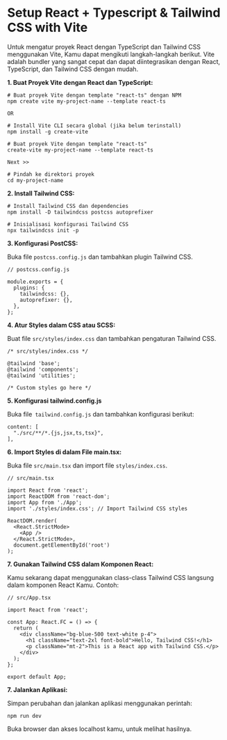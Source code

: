 # Setup React + Typescript & Tailwind CSS with Vite

Untuk mengatur proyek React dengan TypeScript dan Tailwind CSS menggunakan Vite, Kamu dapat mengikuti langkah-langkah berikut. Vite adalah bundler yang sangat cepat dan dapat diintegrasikan dengan React, TypeScript, dan Tailwind CSS dengan mudah.

**1. Buat Proyek Vite dengan React dan TypeScript:**

    # Buat proyek Vite dengan template "react-ts" dengan NPM
    npm create vite my-project-name --template react-ts

    OR

    # Install Vite CLI secara global (jika belum terinstall)
    npm install -g create-vite

    # Buat proyek Vite dengan template "react-ts"
    create-vite my-project-name --template react-ts

    Next >>

    # Pindah ke direktori proyek
    cd my-project-name

**2. Install Tailwind CSS:**

    # Install Tailwind CSS dan dependencies
    npm install -D tailwindcss postcss autoprefixer

    # Inisialisasi konfigurasi Tailwind CSS
    npx tailwindcss init -p

**3. Konfigurasi PostCSS:**

Buka file `postcss.config.js` dan tambahkan plugin Tailwind CSS.

    // postcss.config.js

    module.exports = {
      plugins: {
        tailwindcss: {},
        autoprefixer: {},
      },
    };

**4. Atur Styles dalam CSS atau SCSS:**

Buat file `src/styles/index.css` dan tambahkan pengaturan Tailwind CSS.

    /* src/styles/index.css */

    @tailwind 'base';
    @tailwind 'components';
    @tailwind 'utilities';

    /* Custom styles go here */

**5. Konfigurasi tailwind.config.js**

Buka file` tailwind.config.js` dan tambahkan konfigurasi berikut:

    content: [
      "./src/**/*.{js,jsx,ts,tsx}",
    ],

**6. Import Styles di dalam File main.tsx:**

Buka file `src/main.tsx` dan import file `styles/index.css`.

    // src/main.tsx

    import React from 'react';
    import ReactDOM from 'react-dom';
    import App from './App';
    import './styles/index.css'; // Import Tailwind CSS styles

    ReactDOM.render(
      <React.StrictMode>
        <App />
      </React.StrictMode>,
      document.getElementById('root')
    );

**7. Gunakan Tailwind CSS dalam Komponen React:**

Kamu sekarang dapat menggunakan class-class Tailwind CSS langsung dalam komponen React Kamu. Contoh:

    // src/App.tsx

    import React from 'react';

    const App: React.FC = () => {
      return (
        <div className="bg-blue-500 text-white p-4">
          <h1 className="text-2xl font-bold">Hello, Tailwind CSS!</h1>
          <p className="mt-2">This is a React app with Tailwind CSS.</p>
        </div>
      );
    };

    export default App;

**7. Jalankan Aplikasi:**

Simpan perubahan dan jalankan aplikasi menggunakan perintah:

    npm run dev

Buka browser dan akses localhost kamu, untuk melihat hasilnya.
